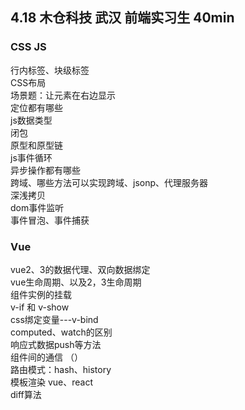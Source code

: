## 4.18 木仓科技 武汉 前端实习生 40min

### CSS JS

行内标签、块级标签<br />
CSS布局 <br />
场景题：让元素在右边显示<br />
定位都有哪些<br />
js数据类型<br />
闭包<br />
原型和原型链<br />
js事件循环<br />
异步操作都有哪些<br />
跨域、哪些方法可以实现跨域、jsonp、代理服务器<br />
深浅拷贝<br />
dom事件监听<br />
事件冒泡、事件捕获
<a name="C9MFt"></a>

### Vue

vue2、3的数据代理、双向数据绑定<br />
vue生命周期、以及2，3生命周期<br />
组件实例的挂载<br />
v-if 和 v-show<br />
css绑定变量---v-bind<br />
computed、watch的区别<br />
响应式数据push等方法<br />
组件间的通信 （）<br />
路由模式：hash、history<br />
模板渲染  vue、react<br />
diff算法
